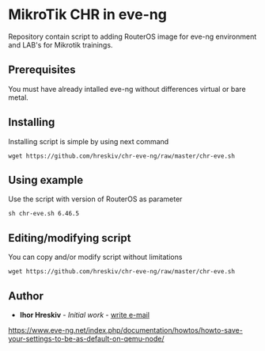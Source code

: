# MikroTik CHR in eve-ng

Repository contain script to adding RouterOS image for eve-ng environment and LAB's for Mikrotik trainings.

## Prerequisites

You must have already intalled eve-ng without differences virtual or bare metal.

## Installing

Installing script is simple by using next command

```
wget https://github.com/hreskiv/chr-eve-ng/raw/master/chr-eve.sh
```
## Using example
Use the script with version of RouterOS as parameter

```
sh chr-eve.sh 6.46.5
```


## Editing/modifying script
You can copy and/or modify script without limitations 

```
wget https://github.com/hreskiv/chr-eve-ng/raw/master/chr-eve.sh
```

## Author

* **Ihor Hreskiv** - *Initial work* - [write e-mail](mailto:ihor@mwtc.pl)

https://www.eve-ng.net/index.php/documentation/howtos/howto-save-your-settings-to-be-as-default-on-qemu-node/
